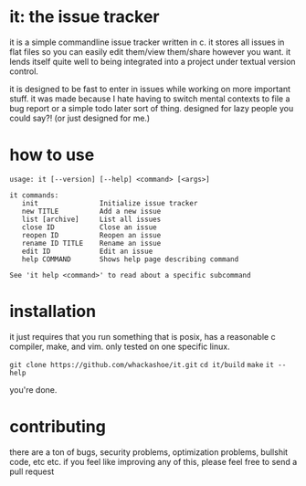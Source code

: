 it: the issue tracker
===

it is a simple commandline issue tracker written in c. it stores all issues in flat files so you can easily edit them/view them/share however you want. it lends itself quite well to being integrated into a project under textual version control.

it is designed to be fast to enter in issues while working on more important stuff. it was made because I hate having to switch mental contexts to file a bug report or a simple todo later sort of thing. designed for lazy people you could say?! (or just designed for me.)

how to use
===

```
usage: it [--version] [--help] <command> [<args>]

it commands:
   init               Initialize issue tracker
   new TITLE          Add a new issue
   list [archive]     List all issues
   close ID           Close an issue
   reopen ID          Reopen an issue
   rename ID TITLE    Rename an issue
   edit ID            Edit an issue
   help COMMAND       Shows help page describing command

See 'it help <command>' to read about a specific subcommand
```


installation
===

it just requires that you run something that is posix, has a reasonable c compiler, make, and vim. only tested on one specific linux. 

`git clone https://github.com/whackashoe/it.git`
`cd it/build`
`make`
`it --help`

you're done.


contributing
===

there are a ton of bugs, security problems, optimization problems, bullshit code, etc etc. if you feel like improving any of this, please feel free to send a pull request